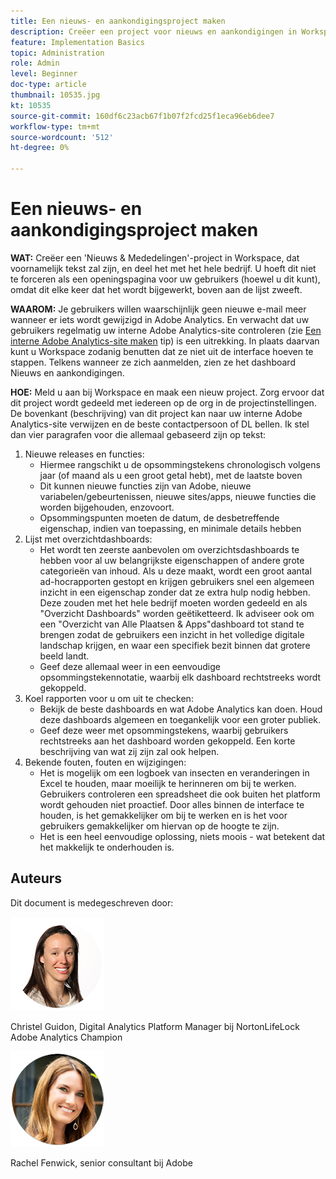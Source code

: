 ```yaml
---
title: Een nieuws- en aankondigingsproject maken
description: Creëer een project voor nieuws en aankondigingen in Workspace, dat voornamelijk tekst zal zijn, en deel het met het hele bedrijf.
feature: Implementation Basics
topic: Administration
role: Admin
level: Beginner
doc-type: article
thumbnail: 10535.jpg
kt: 10535
source-git-commit: 160df6c23acb67f1b07f2fcd25f1eca96eb6dee7
workflow-type: tm+mt
source-wordcount: '512'
ht-degree: 0%

---
```



# Een nieuws- en aankondigingsproject maken

**WAT:** Creëer een &#39;Nieuws &amp; Mededelingen&#39;-project in Workspace, dat voornamelijk tekst zal zijn, en deel het met het hele bedrijf. U hoeft dit niet te forceren als een openingspagina voor uw gebruikers (hoewel u dit kunt), omdat dit elke keer dat het wordt bijgewerkt, boven aan de lijst zweeft.

**WAAROM:** Je gebruikers willen waarschijnlijk geen nieuwe e-mail meer wanneer er iets wordt gewijzigd in Adobe Analytics. En verwacht dat uw gebruikers regelmatig uw interne Adobe Analytics-site controleren (zie [Een interne Adobe Analytics-site maken](create-an-internal-adobe-analytics-site.md) tip) is een uitrekking. In plaats daarvan kunt u Workspace zodanig benutten dat ze niet uit de interface hoeven te stappen. Telkens wanneer ze zich aanmelden, zien ze het dashboard Nieuws en aankondigingen.

**HOE:** Meld u aan bij Workspace en maak een nieuw project. Zorg ervoor dat dit project wordt gedeeld met iedereen op de org in de projectinstellingen. De bovenkant (beschrijving) van dit project kan naar uw interne Adobe Analytics-site verwijzen en de beste contactpersoon of DL bellen. Ik stel dan vier paragrafen voor die allemaal gebaseerd zijn op tekst:
1. Nieuwe releases en functies:
   * Hiermee rangschikt u de opsommingstekens chronologisch volgens jaar (of maand als u een groot getal hebt), met de laatste boven
   * Dit kunnen nieuwe functies zijn van Adobe, nieuwe variabelen/gebeurtenissen, nieuwe sites/apps, nieuwe functies die worden bijgehouden, enzovoort.
   * Opsommingspunten moeten de datum, de desbetreffende eigenschap, indien van toepassing, en minimale details hebben
1. Lijst met overzichtdashboards:
   * Het wordt ten zeerste aanbevolen om overzichtsdashboards te hebben voor al uw belangrijkste eigenschappen of andere grote categorieën van inhoud. Als u deze maakt, wordt een groot aantal ad-hocrapporten gestopt en krijgen gebruikers snel een algemeen inzicht in een eigenschap zonder dat ze extra hulp nodig hebben. Deze zouden met het hele bedrijf moeten worden gedeeld en als &quot;Overzicht Dashboards&quot; worden geëtiketteerd. Ik adviseer ook om een &quot;Overzicht van Alle Plaatsen &amp; Apps&quot;dashboard tot stand te brengen zodat de gebruikers een inzicht in het volledige digitale landschap krijgen, en waar een specifiek bezit binnen dat grotere beeld landt.
   * Geef deze allemaal weer in een eenvoudige opsommingstekennotatie, waarbij elk dashboard rechtstreeks wordt gekoppeld.
1. Koel rapporten voor u om uit te checken:
   * Bekijk de beste dashboards en wat Adobe Analytics kan doen. Houd deze dashboards algemeen en toegankelijk voor een groter publiek.
   * Geef deze weer met opsommingstekens, waarbij gebruikers rechtstreeks aan het dashboard worden gekoppeld. Een korte beschrijving van wat zij zijn zal ook helpen.
1. Bekende fouten, fouten en wijzigingen:
   * Het is mogelijk om een logboek van insecten en veranderingen in Excel te houden, maar moeilijk te herinneren om bij te werken. Gebruikers controleren een spreadsheet die ook buiten het platform wordt gehouden niet proactief. Door alles binnen de interface te houden, is het gemakkelijker om bij te werken en is het voor gebruikers gemakkelijker om hiervan op de hoogte te zijn.
   * Het is een heel eenvoudige oplossing, niets moois - wat betekent dat het makkelijk te onderhouden is.

## Auteurs

Dit document is medegeschreven door:

![Christel Guidon](assets/Christel-Headshot-150.png)

Christel Guidon, Digital Analytics Platform Manager bij NortonLifeLock Adobe Analytics Champion

![Rachel Fenwick](assets/Rachel-Fenwick-150.png)

Rachel Fenwick, senior consultant bij Adobe
